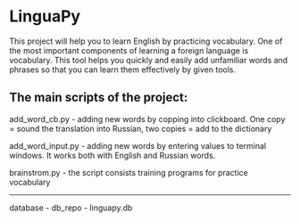 # LinguaPy
This project will help you to learn English by practicing vocabulary. One of the most important components of learning a foreign language is vocabulary. This tool helps you quickly and easily add unfamiliar words and phrases so that you can learn them effectively by given tools.


The main scripts of the project:
-------------------------------------------
add_word_cb.py - adding new words by copping into clickboard. One copy = sound the translation into Russian, two copies = add to the dictionary

add_word_input.py - adding new words by entering values to terminal windows. It works both with English and Russian words.

brainstrom.py - the script consists training programs for practice vocabulary

-------------------------------------------

database - db_repo - linguapy.db
